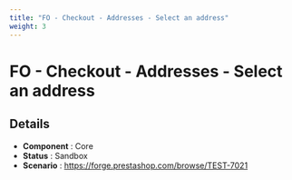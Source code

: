 ```yaml
---
title: "FO - Checkout - Addresses - Select an address"
weight: 3
---
```


# FO - Checkout - Addresses - Select an address
## Details
* **Component** : Core
* **Status** : Sandbox
* **Scenario** : https://forge.prestashop.com/browse/TEST-7021

